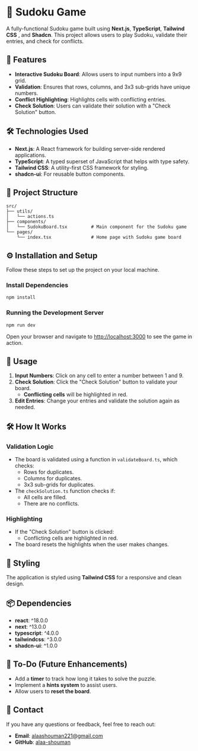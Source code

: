 # 🧩 Sudoku Game

A fully-functional Sudoku game built using **Next.js**, **TypeScript**, **Tailwind CSS** , and **Shadcn**. This project allows users to play Sudoku, validate their entries, and check for conflicts.

## 🚀 Features

- **Interactive Sudoku Board**: Allows users to input numbers into a 9x9 grid.
- **Validation**: Ensures that rows, columns, and 3x3 sub-grids have unique numbers.
- **Conflict Highlighting**: Highlights cells with conflicting entries.
- **Check Solution**: Users can validate their solution with a "Check Solution" button.

## 🛠️ Technologies Used

- **Next.js**: A React framework for building server-side rendered applications.
- **TypeScript**: A typed superset of JavaScript that helps with type safety.
- **Tailwind CSS**: A utility-first CSS framework for styling.
- **shadcn-ui**: For reusable button components.

## 📂 Project Structure

```
src/
├── utils/
│   └── actions.ts
├── components/
│   └── SudokuBoard.tsx         # Main component for the Sudoku game
└── pages/
    └── index.tsx               # Home page with Sudoku game board
```

## ⚙️ Installation and Setup

Follow these steps to set up the project on your local machine.

### Install Dependencies

```bash
npm install

```

### Running the Development Server

```bash
npm run dev

```

Open your browser and navigate to [http://localhost:3000](http://localhost:3000) to see the game in action.

## 📝 Usage

1. **Input Numbers**: Click on any cell to enter a number between 1 and 9.
2. **Check Solution**: Click the "Check Solution" button to validate your board.
   - **Conflicting cells** will be highlighted in red.
3. **Edit Entries**: Change your entries and validate the solution again as needed.

## 🛠️ How It Works

### Validation Logic

- The board is validated using a function in `validateBoard.ts`, which checks:
  - Rows for duplicates.
  - Columns for duplicates.
  - 3x3 sub-grids for duplicates.
- The `checkSolution.ts` function checks if:
  - All cells are filled.
  - There are no conflicts.

### Highlighting

- If the "Check Solution" button is clicked:
  - Conflicting cells are highlighted in red.
- The board resets the highlights when the user makes changes.

## 🎨 Styling

The application is styled using **Tailwind CSS** for a responsive and clean design.

## 📦 Dependencies

- **react**: ^18.0.0
- **next**: ^13.0.0
- **typescript**: ^4.0.0
- **tailwindcss**: ^3.0.0
- **shadcn-ui**: ^1.0.0

## 📑 To-Do (Future Enhancements)

- Add a **timer** to track how long it takes to solve the puzzle.
- Implement a **hints system** to assist users.
- Allow users to **reset the board**.

## 📧 Contact

If you have any questions or feedback, feel free to reach out:

- **Email**: alaashouman221@gmail.com
- **GitHub**: [alaa-shouman](https://github.com/alaa-shouman/)
